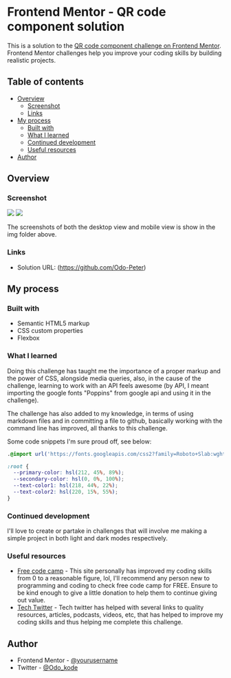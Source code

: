 # Frontend Mentor - QR code component solution

This is a solution to the [QR code component challenge on Frontend Mentor](https://www.frontendmentor.io/challenges/qr-code-component-iux_sIO_H). Frontend Mentor challenges help you improve your coding skills by building realistic projects.

## Table of contents

- [Overview](#overview)
  - [Screenshot](#screenshot)
  - [Links](#links)
- [My process](#my-process)
  - [Built with](#built-with)
  - [What I learned](#what-i-learned)
  - [Continued development](#continued-development)
  - [Useful resources](#useful-resources)
- [Author](#author)

## Overview

### Screenshot

![](/frontend_mentors/img/desktopview.png)
![](/frontend_mentors/img/mobileview.png)

The screenshots of both the desktop view and mobile view is show in the img folder above.

### Links

- Solution URL: (https://github.com/Odo-Peter)

## My process

### Built with

- Semantic HTML5 markup
- CSS custom properties
- Flexbox

### What I learned

Doing this challenge has taught me the importance of a proper markup and the power of CSS, alongside media queries, also, in the cause of the challenge, learning to work with an API feels awesome (by API, I meant importing the google fonts "Poppins" from google api and using it in the challenge).

The challenge has also added to my knowledge, in terms of using markdown files and in committing a file to github, basically working with the command line has improved, all thanks to this challenge.

Some code snippets I'm sure proud off, see below:

```css
.@import url('https://fonts.googleapis.com/css2?family=Roboto+Slab:wght@300;600;900&display=swap');

:root {
  --primary-color: hsl(212, 45%, 89%);
  --secondary-color: hsl(0, 0%, 100%);
  --text-color1: hsl(218, 44%, 22%);
  --text-color2: hsl(220, 15%, 55%);
}
```

### Continued development

I'll love to create or partake in challenges that will involve me making a simple project in both light and dark modes respectively.

### Useful resources

- [Free code camp](https://www.freecodecamp.org) - This site personally has improved my coding skills from 0 to a reasonable figure, lol, I'll recommend any person new to programming and coding to check free code camp for FREE. Ensure to be kind enough to give a little donation to help them to continue giving out value.
- [Tech Twitter](https://www.twitter.com) - Tech twitter has helped with several links to quality resources, articles, podcasts, videos, etc, that has helped to improve my coding skills and thus helping me complete this challenge.

## Author

- Frontend Mentor - [@yourusername](https://www.frontendmentor.io/profile/yourusername)
- Twitter - [@Odo_kode](https://www.twitter.com/Odo_kode)
